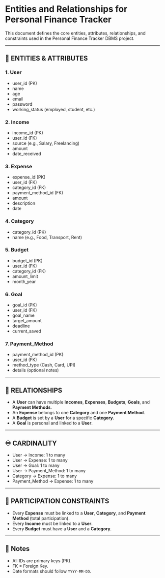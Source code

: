# Entities and Relationships for Personal Finance Tracker

This document defines the core entities, attributes, relationships, and constraints used in the Personal Finance Tracker DBMS project.

---

## 🔹 ENTITIES & ATTRIBUTES

### 1. User
- user_id (PK)
- name
- age
- email
- password
- working_status (employed, student, etc.)

### 2. Income
- income_id (PK)
- user_id (FK)
- source (e.g., Salary, Freelancing)
- amount
- date_received

### 3. Expense
- expense_id (PK)
- user_id (FK)
- category_id (FK)
- payment_method_id (FK)
- amount
- description
- date

### 4. Category
- category_id (PK)
- name (e.g., Food, Transport, Rent)

### 5. Budget
- budget_id (PK)
- user_id (FK)
- category_id (FK)
- amount_limit
- month_year

### 6. Goal
- goal_id (PK)
- user_id (FK)
- goal_name
- target_amount
- deadline
- current_saved

### 7. Payment_Method
- payment_method_id (PK)
- user_id (FK)
- method_type (Cash, Card, UPI)
- details (optional notes)

---

## 🔗 RELATIONSHIPS

- A **User** can have multiple **Incomes**, **Expenses**, **Budgets**, **Goals**, and **Payment Methods**.
- An **Expense** belongs to one **Category** and one **Payment Method**.
- A **Budget** is set by a **User** for a specific **Category**.
- A **Goal** is personal and linked to a **User**.

---

## ♾️ CARDINALITY

- User → Income: 1 to many
- User → Expense: 1 to many
- User → Goal: 1 to many
- User → Payment_Method: 1 to many
- Category → Expense: 1 to many
- Payment_Method → Expense: 1 to many

---

## 📌 PARTICIPATION CONSTRAINTS

- Every **Expense** must be linked to a **User**, **Category**, and **Payment Method** (total participation).
- Every **Income** must be linked to a **User**.
- Every **Budget** must have a **User** and a **Category**.

---

## 📝 Notes

- All IDs are primary keys (PK).
- FK = Foreign Key.
- Date formats should follow `YYYY-MM-DD`.

